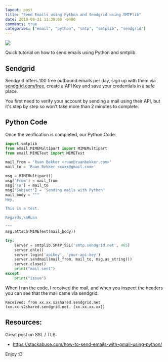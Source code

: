 ```yaml
---
layout: post
title: "Send Emails using Python and Sendgrid using SMTPlib"
date: 2018-08-21 11:30:08 -0400
comments: true
categories: ["email", "python", "smtp", "smtplib", "sendgrid"]
---
```


![](https://objects.ruanbekker.com/assets/images/sendgrid-logo.png)

Quick tutorial on how to send emails using Python and smtplib.

## Sendgrid

Sendgrid offers 100 free outbound emails per day, sign up with them via [sendgrid.com/free](https://sendgrid.com/free/), create a API Key and save your credentials in a safe place.

You first need to verify your account by sending a mail using their API, but it's step by step so won't take more than 2 minutes to complete.

## Python Code

Once the verification is completed, our Python Code:

```python
import smtplib
from email.MIMEMultipart import MIMEMultipart
from email.MIMEText import MIMEText

mail_from = 'Ruan Bekker <ruan@ruanbekker.com>'
mail_to = 'Ruan Bekker <xxxx@gmail.com>'

msg = MIMEMultipart()
msg['From'] = mail_from
msg['To'] = mail_to
msg['Subject'] = 'Sending mails with Python'
mail_body = """
Hey,

This is a test.

Regards,\nRuan

"""
msg.attach(MIMEText(mail_body))

try:
    server = smtplib.SMTP_SSL('smtp.sendgrid.net', 465)
    server.ehlo()
    server.login('apikey', 'your-api-key')
    server.sendmail(mail_from, mail_to, msg.as_string())
    server.close()
    print("mail sent")
except:
    print("issue")
```

When I ran the code, I received the mail, and when you inspect the headers you can see that the mail came via sendgrid:

```
Received: from xx.xx.s2shared.sendgrid.net (xx.xx.s2shared.sendgrid.net. [xx.xx.xx.xx])
``` 

## Resources:

Great post on SSL / TLS:
- https://stackabuse.com/how-to-send-emails-with-gmail-using-python/

Enjoy :D 
